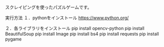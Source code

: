 スクレイピングを使ったパズルゲームです。

実行方法
１．pythonをインストール
https://www.python.org/

２．各ライブラリをインストール
pip install opencv-python
pip install BeautifulSoup
pip install Image
pip install bs4
pip install requests
pip install pygame
